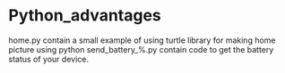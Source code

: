# Python_advantages

home.py contain a small example of using turtle library for making home picture using python
send_battery_%.py contain code to get the battery status of your device.
